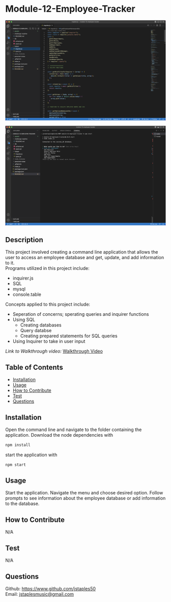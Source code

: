 # Module-12-Employee-Tracker

![employee-tracker-1](./assets/module-12-employee-tracker-1.png)

![employee-tracker-2](./assets/module-12-employee-tracker-2.png)

## Description

This project involved creating a command line application that allows the user to access an employee database and get, update, and add information to it.
<br>Programs utilized in this project include:

- inquirer.js
- SQL
- mysql
- console.table

Concepts applied to this project include:

- Seperation of concerns; sperating queries and inquirer functions
- Using SQL
  - Creating databases
  - Query databse
  - Creating prepared statements for SQL queries
- Using Inquirer to take in user input

_Link to Walkthrough video:_ [Walkthrough Video](https://drive.google.com/file/d/1SkrArv157E6mUKpqHvJ2gTzePAW-TAH2/view)

## Table of Contents

- [Installation](#installation)
- [Usage](#usage)
- [How to Contribute](#how-to-contribute)
- [Test](#test)
- [Questions](#questions)

## Installation

Open the command line and navigate to the folder containing the application. Download the node dependencies with

```bash
npm install
```

start the application with

```bash
npm start
```

## Usage

Start the application. Navigate the menu and choose desired option. Follow prompts to see information about the employee database or add information to the database.

## How to Contribute

N/A

## Test

N/A

## Questions

Github: https://www.github.com/jstaples50<br>
Email: jstaplesmusic@gmail.com
